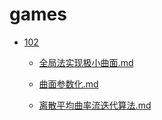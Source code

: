 # games
- [102](docs\games\102\README.md)

  - [全局法实现极小曲面.md](docs\games\102\全局法实现极小曲面.md)

  - [曲面参数化.md](docs\games\102\曲面参数化.md)

  - [离散平均曲率流迭代算法.md](docs\games\102\离散平均曲率流迭代算法.md)

